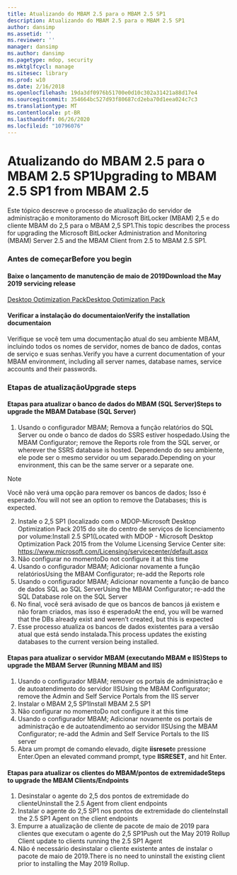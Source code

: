 ```yaml
---
title: Atualizando do MBAM 2.5 para o MBAM 2.5 SP1
description: Atualizando do MBAM 2.5 para o MBAM 2.5 SP1
author: dansimp
ms.assetid: ''
ms.reviewer: ''
manager: dansimp
ms.author: dansimp
ms.pagetype: mdop, security
ms.mktglfcycl: manage
ms.sitesec: library
ms.prod: w10
ms.date: 2/16/2018
ms.openlocfilehash: 19da3df0976b51700e0d10c302a31421a88d17e4
ms.sourcegitcommit: 354664bc527d93f80687cd2eba70d1eea024c7c3
ms.translationtype: MT
ms.contentlocale: pt-BR
ms.lasthandoff: 06/26/2020
ms.locfileid: "10796076"
---
```

# <span data-ttu-id="e0274-103">Atualizando do MBAM 2.5 para o MBAM 2.5 SP1</span><span class="sxs-lookup"><span data-stu-id="e0274-103">Upgrading to MBAM 2.5 SP1 from MBAM 2.5</span></span>
<span data-ttu-id="e0274-104">Este tópico descreve o processo de atualização do servidor de administração e monitoramento do Microsoft BitLocker (MBAM) 2,5 e do cliente MBAM do 2,5 para o MBAM 2,5 SP1.</span><span class="sxs-lookup"><span data-stu-id="e0274-104">This topic describes the process for upgrading the Microsoft BitLocker Administration and Monitoring (MBAM) Server 2.5 and the MBAM Client from 2.5 to MBAM 2.5 SP1.</span></span>

### <span data-ttu-id="e0274-105">Antes de começar</span><span class="sxs-lookup"><span data-stu-id="e0274-105">Before you begin</span></span>
#### <span data-ttu-id="e0274-106">Baixe o lançamento de manutenção de maio de 2019</span><span class="sxs-lookup"><span data-stu-id="e0274-106">Download the May 2019 servicing release</span></span>
[<span data-ttu-id="e0274-107">Desktop Optimization Pack</span><span class="sxs-lookup"><span data-stu-id="e0274-107">Desktop Optimization Pack</span></span>](https://www.microsoft.com/download/details.aspx?id=58345)

#### <span data-ttu-id="e0274-108">Verificar a instalação do documentaion</span><span class="sxs-lookup"><span data-stu-id="e0274-108">Verify the installation documentaion</span></span>
<span data-ttu-id="e0274-109">Verifique se você tem uma documentação atual do seu ambiente MBAM, incluindo todos os nomes de servidor, nomes de banco de dados, contas de serviço e suas senhas.</span><span class="sxs-lookup"><span data-stu-id="e0274-109">Verify you have a current documentation of your MBAM environment, including all server names, database names, service accounts and their passwords.</span></span>

### <span data-ttu-id="e0274-110">Etapas de atualização</span><span class="sxs-lookup"><span data-stu-id="e0274-110">Upgrade steps</span></span>
#### <span data-ttu-id="e0274-111">Etapas para atualizar o banco de dados do MBAM (SQL Server)</span><span class="sxs-lookup"><span data-stu-id="e0274-111">Steps to upgrade the MBAM Database (SQL Server)</span></span>
1. <span data-ttu-id="e0274-112">Usando o configurador MBAM; Remova a função relatórios do SQL Server ou onde o banco de dados do SSRS estiver hospedado.</span><span class="sxs-lookup"><span data-stu-id="e0274-112">Using the MBAM Configurator; remove the Reports role from the SQL server, or wherever the SSRS database is hosted.</span></span> <span data-ttu-id="e0274-113">Dependendo do seu ambiente, ele pode ser o mesmo servidor ou um separado.</span><span class="sxs-lookup"><span data-stu-id="e0274-113">Depending on your environment, this can be the same server or a separate one.</span></span>
  > [!NOTE]
  > <span data-ttu-id="e0274-114">Você não verá uma opção para remover os bancos de dados; Isso é esperado.</span><span class="sxs-lookup"><span data-stu-id="e0274-114">You will not see an option to remove the Databases; this is expected.</span></span>  
2. <span data-ttu-id="e0274-115">Instale o 2,5 SP1 (localizado com o MDOP-Microsoft Desktop Optimization Pack 2015 do site do centro de serviços de licenciamento por volume:</span><span class="sxs-lookup"><span data-stu-id="e0274-115">Install 2.5 SP1(Located with MDOP - Microsoft Desktop Optimization Pack 2015 from the Volume Licensing Service Center site:</span></span>  <https://www.microsoft.com/Licensing/servicecenter/default.aspx>
3. <span data-ttu-id="e0274-116">Não configurar no momento</span><span class="sxs-lookup"><span data-stu-id="e0274-116">Do not configure it at this time</span></span> 
4. <span data-ttu-id="e0274-117">Usando o configurador MBAM; Adicionar novamente a função relatórios</span><span class="sxs-lookup"><span data-stu-id="e0274-117">Using the MBAM Configurator; re-add the Reports role</span></span>
5. <span data-ttu-id="e0274-118">Usando o configurador MBAM; Adicionar novamente a função de banco de dados SQL ao SQL Server</span><span class="sxs-lookup"><span data-stu-id="e0274-118">Using the MBAM Configurator; re-add the SQL Database role on the SQL Server</span></span>
6. <span data-ttu-id="e0274-119">No final, você será avisado de que os bancos de bancos já existem e não foram criados, mas isso é esperado</span><span class="sxs-lookup"><span data-stu-id="e0274-119">At the end, you will be warned that the DBs already exist and  weren’t created, but this is expected</span></span>
7. <span data-ttu-id="e0274-120">Esse processo atualiza os bancos de dados existentes para a versão atual que está sendo instalada.</span><span class="sxs-lookup"><span data-stu-id="e0274-120">This process updates the existing databases to the current version being installed.</span></span>              

#### <span data-ttu-id="e0274-121">Etapas para atualizar o servidor MBAM (executando MBAM e IIS)</span><span class="sxs-lookup"><span data-stu-id="e0274-121">Steps to upgrade the MBAM Server (Running MBAM and IIS)</span></span>
1. <span data-ttu-id="e0274-122">Usando o configurador MBAM; remover os portais de administração e de autoatendimento do servidor IIS</span><span class="sxs-lookup"><span data-stu-id="e0274-122">Using the MBAM Configurator; remove the Admin and Self Service Portals from  the IIS server</span></span>
2. <span data-ttu-id="e0274-123">Instalar o MBAM 2,5 SP1</span><span class="sxs-lookup"><span data-stu-id="e0274-123">Install MBAM 2.5 SP1</span></span>
3. <span data-ttu-id="e0274-124">Não configurar no momento</span><span class="sxs-lookup"><span data-stu-id="e0274-124">Do not configure it at this time</span></span>  
4. <span data-ttu-id="e0274-125">Usando o configurador MBAM; Adicionar novamente os portais de administração e de autoatendimento ao servidor IIS</span><span class="sxs-lookup"><span data-stu-id="e0274-125">Using the MBAM Configurator; re-add the Admin and Self Service Portals to the IIS server</span></span> 
5. <span data-ttu-id="e0274-126">Abra um prompt de comando elevado, digite **iisreset**e pressione Enter.</span><span class="sxs-lookup"><span data-stu-id="e0274-126">Open an elevated command prompt, type **IISRESET**, and hit Enter.</span></span>
 
#### <span data-ttu-id="e0274-127">Etapas para atualizar os clientes do MBAM/pontos de extremidade</span><span class="sxs-lookup"><span data-stu-id="e0274-127">Steps to upgrade the MBAM Clients/Endpoints</span></span>
1. <span data-ttu-id="e0274-128">Desinstalar o agente do 2,5 dos pontos de extremidade do cliente</span><span class="sxs-lookup"><span data-stu-id="e0274-128">Uninstall the 2.5 Agent from client endpoints</span></span>
2. <span data-ttu-id="e0274-129">Instalar o agente do 2,5 SP1 nos pontos de extremidade do cliente</span><span class="sxs-lookup"><span data-stu-id="e0274-129">Install the 2.5 SP1 Agent on the client endpoints</span></span>
3. <span data-ttu-id="e0274-130">Empurre a atualização de cliente de pacote de maio de 2019 para clientes que executam o agente do 2,5 SP1</span><span class="sxs-lookup"><span data-stu-id="e0274-130">Push out the May 2019 Rollup Client update to clients running the 2.5 SP1 Agent</span></span> 
4. <span data-ttu-id="e0274-131">Não é necessário desinstalar o cliente existente antes de instalar o pacote de maio de 2019.</span><span class="sxs-lookup"><span data-stu-id="e0274-131">There is no need to uninstall the existing client prior to installing the May 2019 Rollup.</span></span>  
